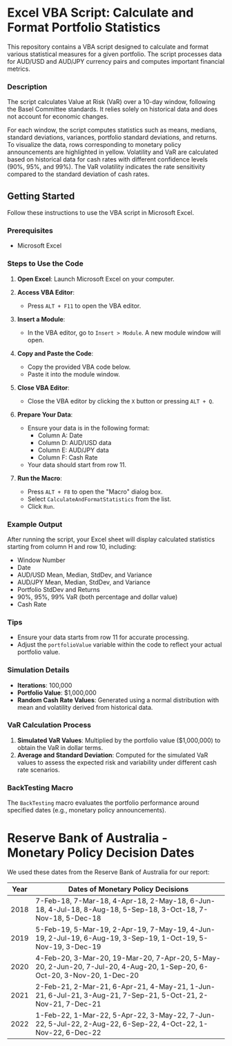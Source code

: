# Excel VBA Script: Calculate and Format Portfolio Statistics

This repository contains a VBA script designed to calculate and format various statistical measures for a given portfolio. The script processes data for AUD/USD and AUD/JPY currency pairs and computes important financial metrics.


### Description

The script calculates Value at Risk (VaR) over a 10-day window, following the Basel Committee standards. It relies solely on historical data and does not account for economic changes.

For each window, the script computes statistics such as means, medians, standard deviations, variances, portfolio standard deviations, and returns. To visualize the data, rows corresponding to monetary policy announcements are highlighted in yellow. Volatility and VaR are calculated based on historical data for cash rates with different confidence levels (90%, 95%, and 99%). The VaR volatility indicates the rate sensitivity compared to the standard deviation of cash rates.


## Getting Started

Follow these instructions to use the VBA script in Microsoft Excel.

### Prerequisites

- Microsoft Excel

### Steps to Use the Code

1. **Open Excel**: Launch Microsoft Excel on your computer.

2. **Access VBA Editor**:
   - Press `ALT + F11` to open the VBA editor.

3. **Insert a Module**:
   - In the VBA editor, go to `Insert > Module`. A new module window will open.

4. **Copy and Paste the Code**:
   - Copy the provided VBA code below.
   - Paste it into the module window.

5. **Close VBA Editor**:
   - Close the VBA editor by clicking the `X` button or pressing `ALT + Q`.

6. **Prepare Your Data**:
   - Ensure your data is in the following format:
     - Column A: Date
     - Column D: AUD/USD data
     - Column E: AUD/JPY data
     - Column F: Cash Rate
   - Your data should start from row 11.

7. **Run the Macro**:
   - Press `ALT + F8` to open the "Macro" dialog box.
   - Select `CalculateAndFormatStatistics` from the list.
   - Click `Run`.

### Example Output

After running the script, your Excel sheet will display calculated statistics starting from column H and row 10, including:

- Window Number
- Date
- AUD/USD Mean, Median, StdDev, and Variance
- AUD/JPY Mean, Median, StdDev, and Variance
- Portfolio StdDev and Returns
- 90%, 95%, 99% VaR (both percentage and dollar value)
- Cash Rate

### Tips

- Ensure your data starts from row 11 for accurate processing.
- Adjust the `portfolioValue` variable within the code to reflect your actual portfolio value.

### Simulation Details

- **Iterations**: 100,000
- **Portfolio Value**: $1,000,000
- **Random Cash Rate Values**: Generated using a normal distribution with mean and volatility derived from historical data.

### VaR Calculation Process

1. **Simulated VaR Values**: Multiplied by the portfolio value ($1,000,000) to obtain the VaR in dollar terms.
2. **Average and Standard Deviation**: Computed for the simulated VaR values to assess the expected risk and variability under different cash rate scenarios.

### BackTesting Macro

The `BackTesting` macro evaluates the portfolio performance around specified dates (e.g., monetary policy announcements).

# Reserve Bank of Australia - Monetary Policy Decision Dates

We used these dates from the Reserve Bank of Australia for our report:

| Year | Dates of Monetary Policy Decisions               |
|------|-------------------------------------------------|
| 2018 | 7-Feb-18, 7-Mar-18, 4-Apr-18, 2-May-18, 6-Jun-18, 4-Jul-18, 8-Aug-18, 5-Sep-18, 3-Oct-18, 7-Nov-18, 5-Dec-18 |
| 2019 | 5-Feb-19, 5-Mar-19, 2-Apr-19, 7-May-19, 4-Jun-19, 2-Jul-19, 6-Aug-19, 3-Sep-19, 1-Oct-19, 5-Nov-19, 3-Dec-19 |
| 2020 | 4-Feb-20, 3-Mar-20, 19-Mar-20, 7-Apr-20, 5-May-20, 2-Jun-20, 7-Jul-20, 4-Aug-20, 1-Sep-20, 6-Oct-20, 3-Nov-20, 1-Dec-20 |
| 2021 | 2-Feb-21, 2-Mar-21, 6-Apr-21, 4-May-21, 1-Jun-21, 6-Jul-21, 3-Aug-21, 7-Sep-21, 5-Oct-21, 2-Nov-21, 7-Dec-21 |
| 2022 | 1-Feb-22, 1-Mar-22, 5-Apr-22, 3-May-22, 7-Jun-22, 5-Jul-22, 2-Aug-22, 6-Sep-22, 4-Oct-22, 1-Nov-22, 6-Dec-22 |

